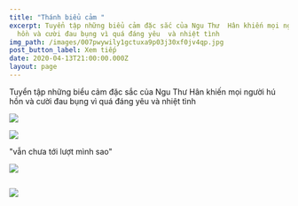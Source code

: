 ```yaml
---
title: "Thánh biểu cảm "
excerpt: Tuyển tập những biểu cảm đặc sắc của Ngu Thư  Hân khiến mọi người hú
  hồn và cười đau bụng vì quá đáng yêu  và nhiệt tình
img_path: /images/007pwywily1gctuxa9p03j30xf0jv4qp.jpg
post_button_label: Xem tiếp
date: 2020-04-13T21:00:00.000Z
layout: page
---
```

Tuyển tập những biểu cảm đặc sắc của Ngu Thư  Hân khiến mọi người hú hồn và cười đau bụng vì quá đáng yêu  và nhiệt tình

![](/images/916331992001416246182325485246219989024768n-15867944364471183315295.jpg)

![](/images/911951182747469601997716338555242728128512n-1586794436452896569160.jpg)

"vẫn chưa tới lượt mình sao"

![](/images/hqdefault.jpg)

![]()

![](/images/screenshot-4729-15839962770481431581977.jpg)